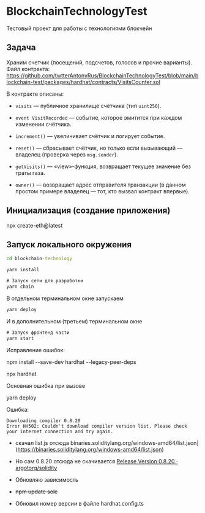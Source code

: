 # BlockchainTechnologyTest

Тестовый проект для работы с технологиями блокчейн

## Задача

Храним счетчик (посещений, подсчетов, голосов и прочие варианты).
Файл контракта: 
https://github.com/twtterAntonyRus/BlockchainTechnologyTest/blob/main/blockchain-test/packages/hardhat/contracts/VisitsCounter.sol

В контракте описаны:

- `visits` — публичное хранилище счётчика (тип `uint256`).

- `event VisitRecorded` — событие, которое эмитится при каждом изменении счётчика.

- `increment()` — увеличивает счётчик и логирует событие.

- `reset()` — сбрасывает счётчик, но только если вызывающий — владелец (проверка через `msg.sender`).

- `getVisits()` — «view»-функция, возвращает текущее значение без траты газа.

- `owner()` — возвращает адрес отправителя транзакции (в данном простом примере владелец — тот, кто вызвал контракт впервые).

## Инициализация (создание приложения)

 npx create-eth@latest

## Запуск локального окружения

```cmd
cd blockchain-technology

yarn install

# Запуск сети для разработки
yarn chain
```

В отдельном терминальном окне запускаем

```cmd
yarn deploy
```

И в дополнительном (третьем) терминальном окне

```cmd
# Запуск фронтенд части
yarn start
```



Исправление ошибок:

npm install --save-dev hardhat --legacy-peer-deps

npx hardhat

Основная ошибка при вызове 

yarn deploy

Ошибка:

```textile
Downloading compiler 0.8.20
Error HH502: Couldn't download compiler version list. Please check your internet connection and try again.
```

- скачал list.js отсюда binaries.soliditylang.org/windows-amd64/list.json](https://binaries.soliditylang.org/windows-amd64/list.json)

- Но сам 0.8.20 отсюда не скачивается [Release Version 0.8.20 · argotorg/solidity](https://github.com/argotorg/solidity/releases/tag/v0.8.20)

- Обновляю зависимость

- ~~npm update solc~~

- Обновил номер версии в файле hardhat.config.ts 
